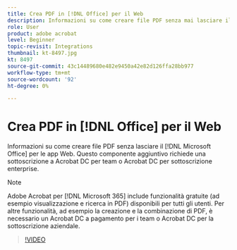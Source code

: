 ```yaml
---
title: Crea PDF in [!DNL Office] per il Web
description: Informazioni su come creare file PDF senza mai lasciare il  [!DNL Microsoft Office] per le app Web
role: User
product: adobe acrobat
level: Beginner
topic-revisit: Integrations
thumbnail: kt-8497.jpg
kt: 8497
source-git-commit: 43c14489680e482e9450a42e82d126ffa28bb977
workflow-type: tm+mt
source-wordcount: '92'
ht-degree: 0%

---
```


# Crea PDF in [!DNL Office] per il Web

Informazioni su come creare file PDF senza lasciare il [!DNL Microsoft Office] per le app Web. Questo componente aggiuntivo richiede una sottoscrizione a Acrobat DC per team o Acrobat DC per sottoscrizione enterprise.

>[!NOTE]
>
>Adobe Acrobat per [!DNL Microsoft 365] include funzionalità gratuite (ad esempio visualizzazione e ricerca in PDF) disponibili per tutti gli utenti. Per altre funzionalità, ad esempio la creazione e la combinazione di PDF, è necessario un Acrobat DC a pagamento per i team o Acrobat DC per la sottoscrizione aziendale.

>[!VIDEO](https://video.tv.adobe.com/v/337482?hidetitle=true)